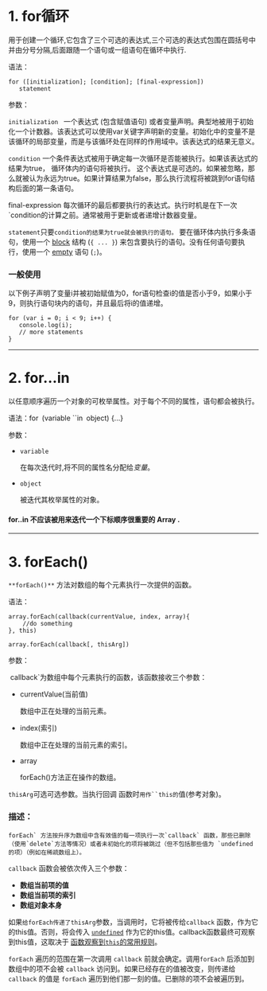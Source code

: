 # 1.  for循环

用于创建一个循环,它包含了三个可选的表达式,三个可选的表达式包围在圆括号中并由分号分隔,后面跟随一个语句或一组语句在循环中执行.

语法：

```
for ([initialization]; [condition]; [final-expression])
   statement
```

参数：

`initialization ` 一个表达式 (包含赋值语句) 或者变量声明。典型地被用于初始化一个计数器。该表达式可以使用var关键字声明新的变量。初始化中的变量不是该循环的局部变量，而是与该循环处在同样的作用域中。该表达式的结果无意义。

`condition`  一个条件表达式被用于确定每一次循环是否能被执行。如果该表达式的结果为true， 循环体内的语句将被执行。 这个表达式是可选的。如果被忽略，那么就被认为永远为true。如果计算结果为false，那么执行流程将被跳到for语句结构后面的第一条语句。

final-expression  每次循环的最后都要执行的表达式。执行时机是在下一次`condition的计算之前。通常被用于更新或者递增计数器变量。

`statement`只要`condition的结果为true就会被执行的语句。` 要在循环体内执行多条语句，使用一个 [block](https://developer.mozilla.org/en-US/docs/JavaScript/Reference/Statements/block) 结构 (`{ ... }`) 来包含要执行的语句。没有任何语句要执行，使用一个 [empty](https://developer.mozilla.org/en-US/docs/Web/JavaScript/Reference/Statements/Empty) 语句 (`;`)。

### 一般使用

以下例子声明了变量i并被初始赋值为0，for语句检查i的值是否小于9，如果小于9，则执行语句块内的语句，并且最后将i的值递增。

```
for (var i = 0; i < 9; i++) {
   console.log(i);
   // more statements
}
```

---

# 2.   for...in

以任意顺序遍历一个对象的可枚举属性。对于每个不同的属性，语句都会被执行。

语法：for` `(variable ``in` `object) {...}

参数：

- `variable`

  在每次迭代时,将不同的属性名分配给*变量*。

- `object`

  被迭代其枚举属性的对象。

#### **for..in 不应该被用来迭代一个下标顺序很重要的 Array .**

----

# 3.   forEach()

`**forEach()**` 方法对数组的每个元素执行一次提供的函数。

语法：

```
array.forEach(callback(currentValue, index, array){
    //do something
}, this)

array.forEach(callback[, thisArg])
```

参数：

​		callback`为数组中每个元素执行的函数，该函数接收三个参数：

- currentValue(当前值)

  数组中正在处理的当前元素。

- index(索引)

  数组中正在处理的当前元素的索引。

- array

  forEach()方法正在操作的数组。

`thisArg`可选可选参数。当执行回调 函数时`用作``this的`值(参考对象)。



### **描述：**

```
forEach` 方法按升序为数组中含有效值的每一项执行一次`callback` 函数，那些已删除（使用`delete`方法等情况）或者未初始化的项将被跳过（但不包括那些值为 `undefined 的项）（例如在稀疏数组上）。
```

`callback` 函数会被依次传入三个参数：

- **数组当前项的值**
- **数组当前项的索引**
- **数组对象本身**

如果`给forEach传递了thisArg`参数，当调用时，它将被传给`callback` 函数，作为它的this值。否则，将会传入 [`undefined`](https://developer.mozilla.org/zh-CN/docs/Web/JavaScript/Reference/Global_Objects/undefined) 作为它的this值。callback函数最终可观察到this值，这取决于 [函数观察到`this`的常用规则](https://developer.mozilla.org/zh-CN/docs/Web/JavaScript/Reference/Operators/this)。

`forEach` 遍历的范围在第一次调用 `callback` 前就会确定。调用`forEach` 后添加到数组中的项不会被 `callback` 访问到。如果已经存在的值被改变，则传递给 `callback` 的值是 `forEach` 遍历到他们那一刻的值。已删除的项不会被遍历到。